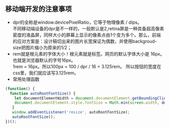 ## 移动端开发的注意事项 
* dpr的全称是window.devicePixelRatio，它等于物理像素 / dips。   
不同移动端设备的dpr是不一样的，一般默认是2,retina屏是一种具备超高像素密度的液晶屏，同样大小的屏幕上显示的像素点由1个变为多个。那么，前端的应对方案是：设计稿切出来的图片长宽保证为偶数，并使用backgroud-size把图片缩小为原来的1/2；
* rem就是根元素的字体大小！根元素就是<html>标签。网页<html>的默认字体大小是 16px。也就是浏览器默认的字号16px。  
  1rem = 16px。所以100px = 100 / dpr / 16 = 3.125rem。 所以按钮的宽度在css里，我们就应该写3.125rem。
* 常用处理函数 
```javascript
(function() {
  function autoRootFontSize() {
    let documentElementWidth = document.documentElement.getBoundingClientRect().width
    document.documentElement.style.fontSize = Math.min(screen.width, documentElementWidth) / 750 * 32 + 'px';
   }
   window.addEventListener('resize', autoRootFontSize);
   autoRootFontSize();
})();
```
